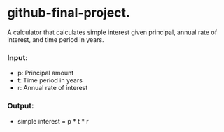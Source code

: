 # github-final-project.
A calculator that calculates simple interest given principal, annual rate of interest, and time period in years.

### Input:
- p: Principal amount
- t: Time period in years
- r: Annual rate of interest

### Output:
- simple interest = p * t * r
